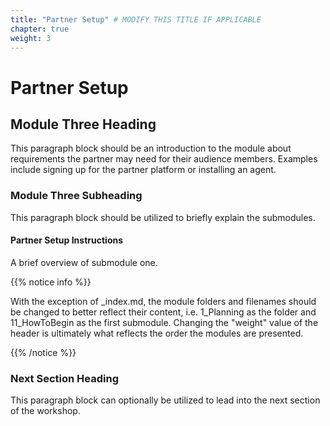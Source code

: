 ```yaml
---
title: "Partner Setup" # MODIFY THIS TITLE IF APPLICABLE
chapter: true
weight: 3
---
```


# Partner Setup <!-- MODIFY THIS HEADING -->

## Module Three Heading <!-- MODIFY THIS SUBHEADING -->

This paragraph block should be an introduction to the module about requirements the partner may need for their audience members. Examples include signing up for the partner platform or installing an agent.

### Module Three Subheading <!-- MODIFY THIS SUBHEADING -->
This paragraph block should be utilized to briefly explain the submodules. <br>

#### Partner Setup Instructions <!-- MODIFY THIS SUBHEADING IF APPLICABLE -->
A brief overview of submodule one.

{{% notice info %}}
<p style='text-align: left;'>
With the exception of _index.md, the module folders and filenames should be changed to better reflect their content, i.e. 1_Planning as the folder and 11_HowToBegin as the first submodule. Changing the "weight" value of the header is ultimately what reflects the order the modules are presented.
</p>
{{% /notice %}}

### Next Section Heading <!-- MODIFY THIS HEADING -->
This paragraph block can optionally be utilized to lead into the next section of the workshop.